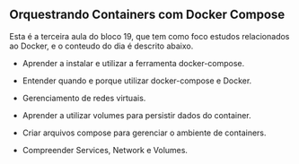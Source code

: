 ## Orquestrando Containers com Docker Compose

Esta é a terceira aula do bloco 19, que tem como foco estudos relacionados ao Docker, e o conteudo do dia é descrito abaixo.

- Aprender a instalar e utilizar a ferramenta docker-compose.

- Entender quando e porque utilizar docker-compose e Docker.

- Gerenciamento de redes virtuais.

- Aprender a utilizar volumes para persistir dados do container.

- Criar arquivos compose para gerenciar o ambiente de containers.

- Compreender Services, Network e Volumes.

